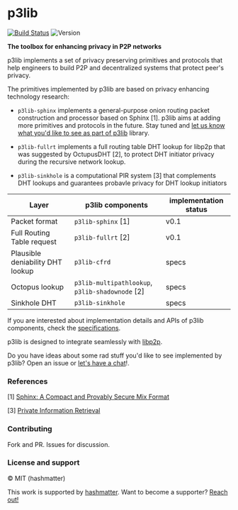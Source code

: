 # p3lib

[![Build Status](https://api.travis-ci.org/hashmatter/p3lib.svg)](https://travis-ci.org/hashmatter/p3lib) ![Version](https://img.shields.io/badge/version-0.1-blue.svg)

**The toolbox for enhancing privacy in P2P networks**

p3lib implements a set of privacy preserving primitives and protocols that help
engineers to build P2P and decentralized systems that protect peer's privacy. 

The primitives implemented by p3lib are based on privacy enhancing technology
research:

- `p3lib-sphinx` implements a general-purpose onion routing packet
construction and processor based on Sphinx [1]. p3lib aims at adding more primitives and
protocols in the future. Stay tuned and [let us know what you'd like to see as part of p3lib](https://github.com/hashmatter/p3lib/issues/18)
library.

- `p3lib-fullrt` implements a full routing table DHT lookup for libp2p that was
  suggested by OctupusDHT [2], to protect DHT initiator privacy during the
recursive network lookup.

- `p3lib-sinkhole` is a computational PIR system [3] that complements DHT lookups
	and guarantees probavle privacy for DHT lookup initiators


| Layer | p3lib components | implementation status |
| --- | --- | --- |
| Packet format  | `p3lib-sphinx` [1]  | v0.1 |
| Full Routing Table request | `p3lib-fullrt` [2] | v0.1 |
| Plausible deniability DHT lookup | `p3lib-cfrd` | specs |
| Octopus lookup | `p3lib-multipathlookup`, `p3lib-shadownode` [2] | specs |
| Sinkhole DHT | `p3lib-sinkhole` | specs |

If you are interested about implementation details and APIs of p3lib components,
check the [specifications](./specs).

p3lib is designed to integrate seamlessly with [libp2p](https://github.com/libp2p).

Do you have ideas about some rad stuff you'd like to see implemented by p3lib?
Open an issue or [let's have a chat](https://twitter.com/gpestana)!.

### References

[1] [Sphinx: A Compact and Provably Secure Mix Format](https://www.cypherpunks.ca/~iang/pubs/SphinxOR.pdf)

[3] [Private Information Retrieval](https://wikipedia.com/Private_information_retrieval)

### Contributing

Fork and PR. Issues for discussion.

### License and support

© MIT (hashmatter)

This work is supported by [hashmatter](https://hashmatter.com). Want to become
a supporter? [Reach out!](mailto:mx@hashmatter.com?subject=[p3lib]%20Become%20a%20backer!)
